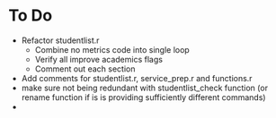 # To Do

* Refactor studentlist.r
  * Combine no metrics code into single loop
  * Verify all improve academics flags
  * Comment out each section
* Add comments for studentlist.r, service_prep.r and functions.r
* make sure not being redundant with studentlist_check function (or rename function if is is providing sufficiently different commands)
* 
